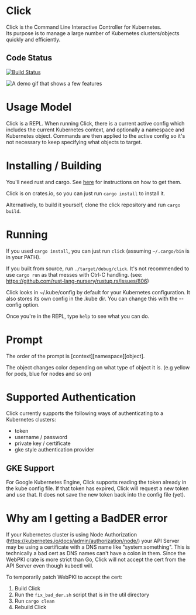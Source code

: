 # Click

Click is the Command Line Interactive Controller for Kubernetes.  
Its purpose is to manage a large number of Kubernetes clusters/objects quickly and efficiently.

## Code Status
[![Build Status](https://travis-ci.org/databricks/click.svg?branch=master)](https://travis-ci.org/databricks/click)

![A demo gif that shows a few features](https://imgur.com/ft4WHcL.gif)

# Usage Model
Click is a REPL. When running Click, there is a current active config which
includes the current Kubernetes context, and optionally a namespace
and Kubernetes object. Commands are then applied to the active config
so it's not necessary to keep specifying what objects to target.

# Installing / Building
You'll need rust and cargo. See
[here](https://doc.rust-lang.org/cargo/getting-started/installation.html) for instructions on how to
get them.

Click is on crates.io, so you can just run `cargo install` to install it.

Alternatively, to build it yourself, clone the click repository and run `cargo build`.

# Running
If you used `cargo install`, you can just run `click` (assuming `~/.cargo/bin` is in your PATH).

If you built from source, run `./target/debug/click`. It's not recommended to use `cargo run`
as that messes with Ctrl-C handling. (see:
https://github.com/rust-lang-nursery/rustup.rs/issues/806)

Click looks in ~/.kube/config by default for your Kubernetes
configuration. It also stores its own config in the .kube dir. You
can change this with the --config option.

Once you're in the REPL, type `help` to see what you can do.

# Prompt
The order of the prompt is \[context\]\[namespace\]\[object\].

The object changes color depending on what type of object it is. (e.g yellow for pods, blue for
nodes and so on)

# Supported Authentication
Click currently supports the following ways of authenticating to a Kubernetes clusters:

* token
* username / password
* private key / certificate
* gke style authentication provider

## GKE Support
For Google Kubernetes Engine, Click supports reading the token already in the kube config file.  If
that token has expired, Click will request a new token and use that. It does not save the new token
back into the config file (yet).

# Why am I getting a BadDER error
If your Kubernetes cluster is using Node Authorization
(https://kubernetes.io/docs/admin/authorization/node/) your API Server may be using a certificate
with a DNS name like "system:something".  This is technically a bad cert as DNS names can't have a
colon in them. Since the WebPKI crate is more strict than Go, Click will not accept the cert
from the API Server even though kubectl will.  

To temporarily patch WebPKI to accept the cert:
1. Build Click
2. Run the `fix_bad_der.sh` script that is in the util directory
3. Run `cargo clean`
4. Rebuild Click
